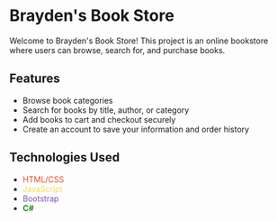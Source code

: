 # Brayden's Book Store

Welcome to Brayden's Book Store! This project is an online bookstore where users can browse, search for, and purchase books.

## Features
- Browse book categories
- Search for books by title, author, or category
- Add books to cart and checkout securely
- Create an account to save your information and order history

## Technologies Used
- <span style="color: #E44D26;">HTML/CSS</span>
- <span style="color: #F0DB4F;">JavaScript</span>
- <span style="color: #7952B3;">Bootstrap</span>
- <span style="color: #239120; font-weight: bold;">C#</span>
